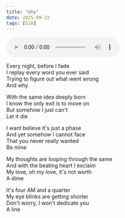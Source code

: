 ```yaml
---
title: "why"
date: 2025-09-22
tags: [G2A]
---
```


<audio controls src="/why.ogg" preload="metadata"></audio>

Every night, before I fade  
I replay every word you ever said  
Trying to figure out what went wrong  
And why  

With the same idea deeply born  
I know the only exit is to move on  
But somehow I just can't  
Let it die  

I want believe it's just a phase  
And yet somehow I cannot face  
That you never really wanted  
Be mine  

My thoughts are looping through the same  
And with the beating heart I exclaim  
My love, oh my love, it's not worth  
A dime  

It's four AM and a quarter  
My eye blinks are getting shorter  
Don't worry, I won't dedicate you  
A line  
